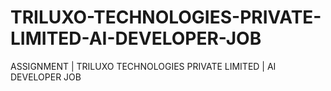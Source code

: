# TRILUXO-TECHNOLOGIES-PRIVATE-LIMITED-AI-DEVELOPER-JOB
ASSIGNMENT | TRILUXO TECHNOLOGIES PRIVATE LIMITED | AI DEVELOPER JOB
